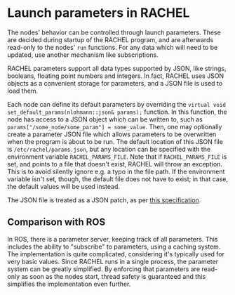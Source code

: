 # Launch parameters in RACHEL
The nodes' behavior can be controlled through launch parameters. These are decided during startup of the RACHEL program, and are afterwards read-only
to the nodes' `run` functions. For any data which will need to be updated, use another mechanism like subscriptions. 

RACHEL parameters support all data types supported by JSON, like strings, booleans, floating point numbers and integers. In fact, RACHEL 
uses JSON objects as a convenient storage for parameters, and a JSON file is used to load them.

Each node can define its default parameters by overriding the `virtual void set_default_params(nlohmann::json& params);` function. In this function, 
the node has access to a JSON object which can be written to, such as `params["/some_node/some_param"] = some_value`. Then, 
one may optionally create a parameter JSON file which allows parameters to be overwritten when the program is about to be run.
The default location of this JSON file is `/etc/rachel/params.json`, but any location can be specified with the environment variable
`RACHEL_PARAMS_FILE`. Note that if `RACHEL_PARAMS_FILE` is set, and points to a file that doesn't exist, RACHEL will throw an exception. 
This is to avoid silently ignore e.g. a typo in the file path. If the environment variable isn't set, though, the default file does not have to
exist; in that case, the default values will be used instead.

The JSON file is treated as a JSON patch, as per [this specification](https://datatracker.ietf.org/doc/html/rfc7386).


## Comparison with ROS
In ROS, there is a parameter server, keeping track of all parameters. This includes the ability to "subscribe" to parameters, using a caching system.
The implementation is quite complicated, considering it's typically used for very basic values. Since RACHEL runs in a single process, the parameter
system can be greatly simplified. By enforcing that parameters are read-only as soon as the nodes start, thread safety is guaranteed and this simplifies
the implementation even further.
